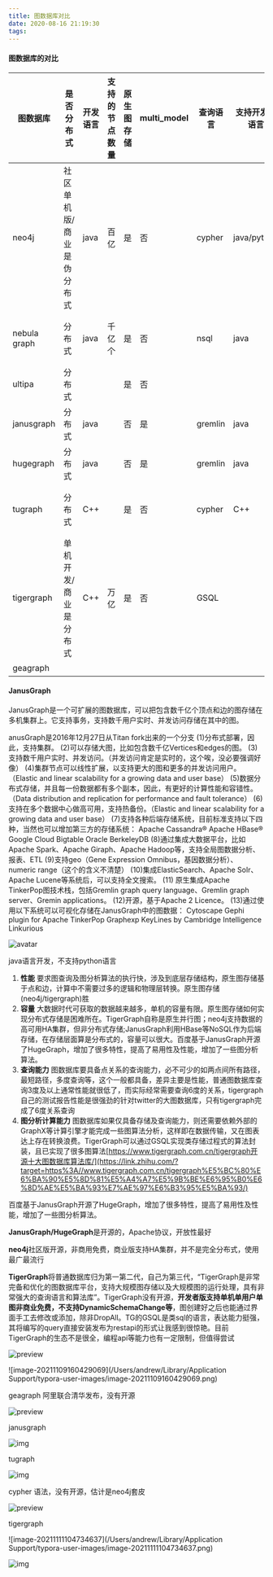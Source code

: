 ```yaml
---
title: 图数据库对比
date: 2020-08-16 21:19:30
tags:
---
```


#### 图数据库的对比

| 图数据库     | 是否分布式                | 开发语言 | 支持的节点数量 | 原生图存储 | multi_model | 查询语言 | 支持开发的语言 | 开发公司                   | 落地的公司                   | 是否开源 | 使用场景 | 开源地址                                          | 文档地址                       |      |
| ------------ | ------------------------- | -------- | -------------- | ---------- | :---------- | -------- | -------------- | -------------------------- | ---------------------------- | -------- | -------- | ------------------------------------------------- | ------------------------------ | ---- |
| neo4j        | 社区单机版/商业是伪分布式 | java     | 百亿           | 是         | 否          | cypher   | java/python    | neo4j                      | 使用非常广泛                 | 否       | OLAP     |                                                   |                                |      |
| nebula graph | 分布式                    | java     | 千亿个         | 是         | 否          | nsql     | java           |                            | 京东 /360/携程/oppo/各种银行 |          | OLAP     | https://github.com/vesoft-inc/nebula-graph        |                                |      |
| ultipa       | 分布式                    |          |                | 是         | 否          |          |                | 北京同心尚科技发展有限公司 | 金融行业                     | 否       | HTAP     |                                                   |                                |      |
| janusgraph   | 分布式                    | java     |                | 否         | 是          | gremlin  | java           | The Linux Foundation       | apache顶级项目               | 是       | OLAP     | https://github.com/JanusGraph/janusgraph          | https://docs.janusgraph.org/   |      |
| hugegraph    | 分布式                    | java     |                | 否         | 是          | gremlin  | java           | 百度                       | 百度                         | 是       | OLAP     | https://github.com/hugegraph/hugegraph            |                                |      |
| tugraph      | 分布式                    | C++      |                | 是         | 否          | cypher   | C++            | 费马科技                   | 京东金融、  搜狗 、国家电网  | 否       | OLAP     | wget https://fma-ai.cn/download/lgraph_latest.tar | https://fma-ai.cn/help/        |      |
| tigergraph   | 单机开发/商业是分布式     | C++      | 万亿           | 是         | 否          | GSQL     |                | tighergraph                | 国家电网、国有银行           | 否       | OLTP     |                                                   | https://www.tigergraph.com.cn/ |      |
| geagraph     |                           |          |                |            |             |          |                |                            |                              | 否       |          |                                                   |                                |      |


#### JanusGraph
JanusGraph是一个可扩展的图数据库，可以把包含数千亿个顶点和边的图存储在多机集群上。它支持事务，支持数千用户实时、并发访问存储在其中的图。

anusGraph是2016年12月27日从Titan fork出来的一个分支
(1)分布式部署，因此，支持集群。
(2)可以存储大图，比如包含数千亿Vertices和edges的图。
(3)支持数千用户实时、并发访问。（并发访问肯定是实时的，这个唉，没必要强调好像）
(4)集群节点可以线性扩展，以支持更大的图和更多的并发访问用户。（Elastic and linear scalability for a growing data and user base）
(5)数据分布式存储，并且每一份数据都有多个副本，因此，有更好的计算性能和容错性。（Data distribution and replication for performance and fault tolerance）
(6)支持在多个数据中心做高可用，支持热备份。（Elastic and linear scalability for a growing data and user base）
(7)支持各种后端存储系统，目前标准支持以下四种，当然也可以增加第三方的存储系统：
Apache Cassandra®
Apache HBase®
Google Cloud Bigtable
Oracle BerkeleyDB
(8)通过集成大数据平台，比如Apache Spark、Apache Giraph、Apache Hadoop等，支持全局图数据分析、报表、ETL
(9)支持geo（Gene Expression Omnibus，基因数据分析）、numeric range（这个的含义不清楚）
(10)集成ElasticSearch、Apache Solr、Apache Lucene等系统后，可以支持全文搜索。
(11) 原生集成Apache TinkerPop图技术栈，包括Gremlin graph query language、Gremlin graph server、Gremin applications。
(12)开源，基于Apache 2 Licence。
(13)通过使用以下系统可以可视化存储在JanusGraph中的图数据：
Cytoscape
Gephi plugin for Apache TinkerPop
Graphexp
KeyLines by Cambridge Intelligence
Linkurious

![avatar](https://images2018.cnblogs.com/blog/513451/201805/513451-20180531112615520-1894246489.png)



java语言开发，不支持python语言





1. **性能** 要求图查询及图分析算法的执行快，涉及到底层存储结构，原生图存储基于点和边，计算中不需要过多的逻辑和物理层转换。原生图存储(neo4j/tigergraph)胜
2. **容量** 大数据时代可获取的数据越来越多，单机的容量有限。原生图存储如何实现分布式存储是困难所在。TigerGraph自称是原生并行图；neo4j支持数据的高可用HA集群，但非分布式存储;JanusGraph利用HBase等NoSQL作为后端存储，在存储层面算是分布式的，容量可以很大。百度基于JanusGraph开源了HugeGraph，增加了很多特性，提高了易用性及性能，增加了一些图分析算法。
3. **查询能力** 图数据库要具备点关系的查询能力，必不可少的如两点间所有路径，最短路径，多度查询等，这个一般都具备，差异主要是性能，普通图数据库查询3度及以上通常性能就很低了，而实际经常需要查询6度的关系，tigergraph自己的测试报告性能是很强劲的针对twitter的大图数据库，只有tigergraph完成了6度关系查询
4. **图分析计算能力** 图数据库如果仅具备存储及查询能力，则还需要依赖外部的GraphX等计算引擎才能完成一些图算法分析，这样即在数据传输，又在图表达上存在转换浪费。TigerGraph可以通过GSQL实现类存储过程式的算法封装，且已实现了很多图算法[https://www.tigergraph.com.cn/tigergraph开源十大图数据库算法库/](https://link.zhihu.com/?target=https%3A//www.tigergraph.com.cn/tigergraph%E5%BC%80%E6%BA%90%E5%8D%81%E5%A4%A7%E5%9B%BE%E6%95%B0%E6%8D%AE%E5%BA%93%E7%AE%97%E6%B3%95%E5%BA%93/)



百度基于JanusGraph开源了HugeGraph，增加了很多特性，提高了易用性及性能，增加了一些图分析算法。





**JanusGraph/HugeGraph**是开源的，Apache协议，开放性最好

**neo4j**社区版开源，非商用免费，商业版支持HA集群，并不是完全分布式，使用最广最流行

**TigerGraph**将普通数据库归为第一第二代，自己为第三代，“TigerGraph是非常完备和优化的图数据库平台，支持大规模图存储以及大规模图的运行处理，具有非常强大的查询语言和算法库”。TigerGraph没有开源，**开发者版支持单机单用户单图非商业免费，不支持DynamicSchemaChange等**，图创建好之后也能通过界面手工去修改或添加，除非DropAll。TG的GSQL是类sql的语言，表达能力挺强，其将编写的query直接安装发布为restapi的形式让我感到很惊艳。目前TigerGraph的生态不是很全，编程api等能力也有一定限制，但值得尝试



![preview](https://pic3.zhimg.com/v2-5abbeda0fb296d05d1516fcda2d3592e_r.jpg)



![image-20211109160429069](/Users/andrew/Library/Application Support/typora-user-images/image-20211109160429069.png)



geagraph 阿里联合清华发布，没有开源

![preview](https://pic2.zhimg.com/v2-2ce2bd623678dd5dbd42933d49b2d321_r.jpg)




janusgraph



![img](https://img-blog.csdnimg.cn/20190123101621250.png?x-oss-process=image/watermark,type_ZmFuZ3poZW5naGVpdGk,shadow_10,text_aHR0cHM6Ly9ibG9nLmNzZG4ubmV0L1pZQzg4ODg4,size_16,color_FFFFFF,t_70)




tugraph



![img](https://fma-ai.cn/cover/%E6%88%AA%E5%B1%8F2020-07-09%20%E4%B8%8B%E5%8D%881-1594348883927.png)



cypher 语法，没有开源，估计是neo4j套皮

![preview](https://pic4.zhimg.com/v2-88a8c5a05d2fe6e93d44ddd937a7cc98_r.jpg)



tigergraph



![image-20211111104734637](/Users/andrew/Library/Application Support/typora-user-images/image-20211111104734637.png)

![img](https://img2018.cnblogs.com/blog/847408/201901/847408-20190118192620943-2101126015.png)